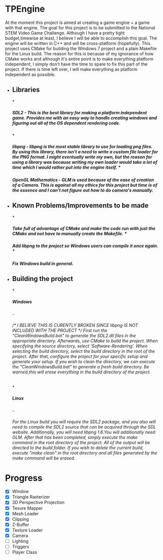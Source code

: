 TPEngine
========
At the moment this project is aimed at creating a game engine + a game with that engine. The goal for this project is to be submitted to the National STEM Video Game Challenge. Although I have a pretty tight budget,timewise at least, I believe I will be able to accomplish this goal. The engine will be written in C++ and will be cross-platform (hopefully). This project uses CMake for building the Windows 7 project and a plain Makefile for the Linux build. The reason for this is because of my ignorance of how CMake works and although it's entire point is to make everything platform independent, I simply don't have the time to spare to fix this part of the project. If there is time left over, I will make everything as platform independent as possible.


* <h2>Libraries </h2>
  * <h5>SDL2 - This is the best library for making a platform independent game. Provides me with an easy way to handle creating windows and figuring out all of the OS dependent rendering code.</h5>
  * <h5>libpng - libpng is the most stable library to use for loading png files. By using this library, there isn't a need to write a custom file loader for the PNG format. I might eventually write my own, but the reason for using a library was because writing my own loader would take a lot of time which I would rather put into the engine itself.
  * <h5>OpenGL Mathematics - GLM is used because of the ease of creation of a Camera. This is against all my ethics for this project but time is of the essence and I can't not figure out how to do camera's manually.
* <h2>Known Problems/Improvements to be made</h2>
  * <h5>Take full of advantage of CMake and make the code run with just the CMake and not have to manually create the Makefile.
  * <h5>Add libpng to the project so Windows users can compile it once again.
  * <h5>Fix Windows build in general.
* <h2>Building the project</h2>
  * <h5>Windows</h5>
    - <h6>/* I BELIEVE THIS IS CURENTLY BROKEN SINCE libpng IS NOT INCLUDED WITH THE PROJECT */ First run the "CleanWindowsBuild.bat" to generate the SDL2.dll files in the appropriate directory. Afterwards, use CMake to build the project. When specifying the source directory, select 'Software-Rendering'. When selecting the build directory, select the build directory in the root of the project. After that, configure the project for your specific setup and generate your setup. If you wish to clean the directory, we can execute the "CleanWindowsBuild.bat" to generate a fresh build directory. Be warned,this will erase everything in the build directory of the project.</h6>
  * <h5>Linux</h5>
    - <h6>For the Linux build you will require the SDL2 package, and you also will need to compile the SDL2 source that can be acquired through the SDL website. Additionally, you will need libpng 1.6.You will additionally need GLM. After that has been completed, simply execute the make command in the root directory of the project. All of the output will be directed to the build folder. If you wish to delete the current build, execute "make clean" in the root directory and all files generated by the make command will be erased.</h6>

Progress
========
 - [x] Window
 - [x] Triangle Rasterizer
 - [x] 3D Perspective Projection
 - [x] Texure Mapper
 - [x] Mesh Loader
 - [x] Clipping
 - [x] Z-Buffer
 - [x] Texture Loader
 - [x] Camera
 - [ ] Lighting
 - [ ] Triggers
 - [ ] Player Class
